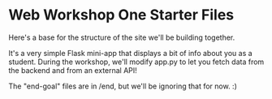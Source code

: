 # Web Workshop One Starter Files

Here's a base for the structure of the site we'll be building together.

It's a very simple Flask mini-app that displays a bit of info about you as a student. During the workshop, we'll modify app.py to let you fetch data from the backend and from an external API!

The "end-goal" files are in /end, but we'll be ignoring that for now. :)
